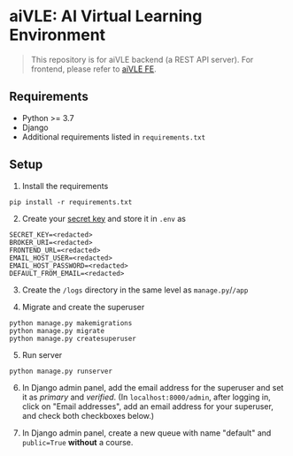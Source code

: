 # aiVLE: AI Virtual Learning Environment

> This repository is for aiVLE backend (a REST API server). For frontend, please refer to [aiVLE FE](https://github.com/le0tan/aivle-fe).

## Requirements

 * Python >= 3.7
 * Django
 * Additional requirements listed in `requirements.txt`

## Setup

1. Install the requirements
```
pip install -r requirements.txt
```

2. Create your [secret key](https://djecrety.ir/) and store it in ``.env`` as 
```dotenv
SECRET_KEY=<redacted>
BROKER_URI=<redacted>
FRONTEND_URL=<redacted>
EMAIL_HOST_USER=<redacted>
EMAIL_HOST_PASSWORD=<redacted>
DEFAULT_FROM_EMAIL=<redacted>
```

3. Create the `/logs` directory in the same level as `manage.py`/`/app`

4. Migrate and create the superuser
```
python manage.py makemigrations
python manage.py migrate
python manage.py createsuperuser
```

5. Run server
```
python manage.py runserver
```

6. In Django admin panel, add the email address for the superuser and set it as *primary* and *verified*.
(In `localhost:8000/admin`, after logging in, click on "Email addresses", add an email address for your
superuser, and check both checkboxes below.)

7. In Django admin panel, create a new queue with name "default" and `public=True` **without** a course.